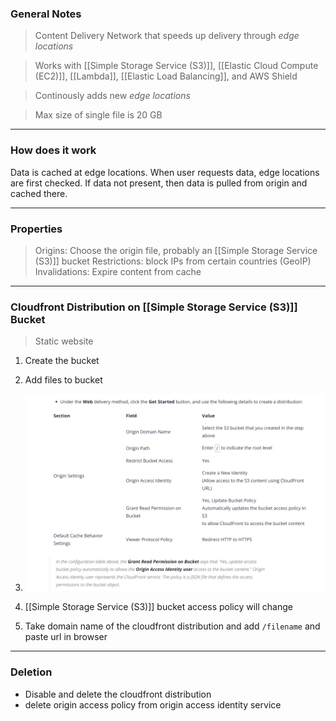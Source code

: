 
### General Notes

> Content Delivery Network that speeds up delivery through _edge locations_

> Works with [[Simple Storage Service (S3)]], [[Elastic Cloud Compute (EC2)]], [[Lambda]], [[Elastic Load Balancing]], and AWS Shield

> Continously adds new _edge locations_

> Max size of single file is 20 GB

___

### How does it work

Data is cached at edge locations. When user requests data, edge locations are first checked. If data not present, then data is pulled from origin and cached there.

___

### Properties

> Origins: Choose the origin file, probably an [[Simple Storage Service (S3)]] bucket
> Restrictions: block IPs from certain countries (GeoIP)
> Invalidations: Expire content from cache

___

### Cloudfront Distribution on [[Simple Storage Service (S3)]] Bucket

> Static website

1. Create the bucket
2. Add files to bucket
3. ![config](./Pictures/cloudfrontdist.png)

3. [[Simple Storage Service (S3)]] bucket access policy will change 
4. Take domain name of the cloudfront distribution and add `/filename` and paste url in browser

___

### Deletion

* Disable and delete the cloudfront distribution
* delete origin access policy from origin access identity service